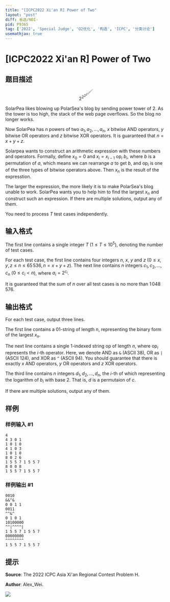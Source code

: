 ```yaml
---
title: "[ICPC2022 Xi'an R] Power of Two"
layout: "post"
diff: 省选/NOI-
pid: P9365
tag: ['2022', 'Special Judge', 'O2优化', '构造', 'ICPC', '分类讨论']
usemathjax: true
---
```


# [ICPC2022 Xi'an R] Power of Two
## 题目描述

$$
2 ^ {2 ^ {2 ^ {2 ^ {2 ^ {2 ^ {2 ^ {2 ^ {2 ^ {2}}}}}}}}}
$$

SolarPea likes blowing up PolarSea's blog by sending power tower of $2$. As the tower is too high, the stack of the web page overflows. So the blog no longer works.

Now SolarPea has $n$ powers of two $a_1, a_2, \ldots, a_n$, $x$ bitwise AND operators, $y$ bitwise OR operators and $z$ bitwise XOR operators. It is guaranteed that $n = x + y + z$.

Solarpea wants to construct an arithmetic expression with these numbers and operators. Formally, define $x_0 = 0$ and $x_i = x_{i - 1}\ \mathrm{op}_i\ b_i$, where $b$ is a permutation of $a$, which means we can rearrange $a$ to get $b$, and $\mathrm{op}_i$ is one of the three types of bitwise operators above. Then $x_n$ is the result of the expresstion.

The larger the expression, the more likely it is to make PolarSea's blog unable to work. SolarPea wants you to help him to find the largest $x_n$ and construct such an expression. If there are multiple solutions, output any of them.

You need to process $T$ test cases independently.
## 输入格式

The first line contains a single integer $T$ ($1\leq T \leq 10 ^ 5$), denoting the number of test cases.

For each test case, the first line contains four integers $n$, $x$, $y$ and $z$ ($0\leq x, y, z\leq n \leq 65\,536, n = x + y + z$). The next line contains $n$ integers $c_1, c_2, \ldots, c_n$ ($0\leq c_i < n$), where $a_i = 2 ^ {c_i}$.

It is guaranteed that the sum of $n$ over all test cases is no more than $1\,048\,576$.
## 输出格式

For each test case, output three lines.

The first line contains a $01$-string of length $n$, representing the binary form of the largest $x_n$.

The next line contains a single $1$-indexed string $\mathrm{op}$ of length $n$, where $\mathrm{op}_i$ represents the $i$-th operator. Here, we denote AND as `&` (ASCII 38), OR as `|` (ASCII 124), and XOR as `^` (ASCII 94). You should guarantee that there is exactly $x$ AND operators, $y$ OR operators and $z$ XOR operators.

The third line contains $n$ integers $d_1, d_2, \ldots, d_n$, the $i$-th of which representing the logarithm of $b_i$ with base $2$. That is, $d$ is a permutaion of $c$.

If there are multiple solutions, output any of them.
## 样例

### 样例输入 #1
```
4
4 3 0 1
1 0 1 0
4 1 0 3
1 0 1 0
8 0 2 6
1 5 5 7 1 5 5 7
8 0 0 8
1 5 5 7 1 5 5 7

```
### 样例输出 #1
```
0010
&&^&
0 0 1 1
0011
^^&^
0 1 0 1
10100000
^^|^^^^|
1 5 5 7 1 5 5 7
00000000
^^^^^^^^
1 5 5 7 1 5 5 7

```
## 提示

**Source**: The 2022 ICPC Asia Xi'an Regional Contest Problem H.

**Author**: Alex_Wei.

![](https://cdn.luogu.com.cn/upload/image_hosting/g2frgx9s.png)
